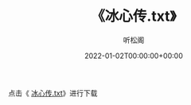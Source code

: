 ﻿---
title:  《冰心传.txt》
date:   2022-01-02T00:00:00+00:00
author: 听松阁
layout: post
permalink: /冰心传/
categories: 小说
tags: [小说]
---

点击《 [冰心传.txt](http://img.660000.xyz/bookstukust/book/bntxt/10/冰心传.txt)》进行下载